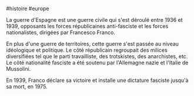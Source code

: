 #histoire #europe 

La guerre d'Espagne est une guerre civile qui s'est déroulé entre 1936 et 1939, opposants les forces républicaines anti-fasciste et les forces nationalistes, dirigées par Francesco Franco.

En plus d'une guerre de territoires, cette guerre s'est passée au niveau idéologique et politique. Le côté républicain regroupait des milices diversifiées tel que le parti travailliste, des trotskistes, des anarchistes, etc. Le côté nationalité fasciste a été soutenu par l'Allemagne nazie et l'Italie de Mussolini.

En 1939, Franco déclare sa victoire et installe une dictature fasciste jusqu'à sa mort, en 1975.